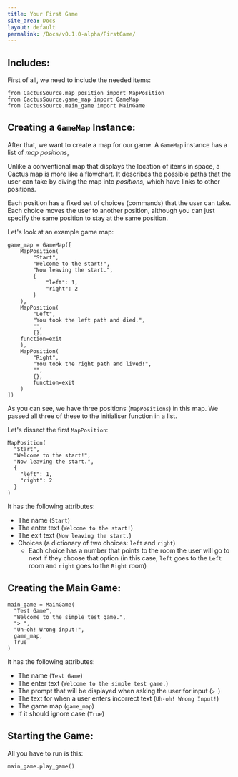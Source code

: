 ```yaml
---
title: Your First Game
site_area: Docs
layout: default
permalink: /Docs/v0.1.0-alpha/FirstGame/
---
```


## Includes:

First of all, we need to include the needed items:

    from CactusSource.map_position import MapPosition
    from CactusSource.game_map import GameMap
    from CactusSource.main_game import MainGame

## Creating a `GameMap` Instance:

After that, we want to create a map for our game. A `GameMap` instance has a list of *map positions*,

Unlike a conventional map that displays the location of items in space, a Cactus map is more like a flowchart. It describes the possible paths that the user can take by diving the map into *positions,* which have links to other positions.

Each position has a fixed set of choices (commands) that the user can take. Each choice moves the user to another position, although you can just specify the same position to stay at the same position.

 Let's look at an example game map:

    game_map = GameMap([
        MapPosition(
            "Start",
            "Welcome to the start!",
            "Now leaving the start.",
            {
                "left": 1,
                "right": 2
            }
        ),
        MapPosition(
            "Left",
            "You took the left path and died.",
            "",
            {},
        function=exit
        ),
        MapPosition(
            "Right",
            "You took the right path and lived!",
            "",
            {},
            function=exit
        )
    ])

As you can see, we have three positions (`MapPositions`) in this map. We passed all three of these to the initialiser function in a list.

Let's dissect the first `MapPosition`:

    MapPosition(
      "Start",
      "Welcome to the start!",
      "Now leaving the start.",
      {
        "left": 1,
        "right": 2
      }
    )

It has the following attributes:

- The name (`Start`)
- The enter text (`Welcome to the start!`)
- The exit text (`Now leaving the start.`)
- Choices (a dictionary of two choices: `left` and `right`)
    - Each choice has a number that points to the room the user will go to next if they choose that option (in this case, `left` goes to the `Left` room and `right` goes to the `Right` room)

## Creating the Main Game:

    main_game = MainGame(
      "Test Game",
      "Welcome to the simple test game.",
      "> ",
      "Uh-oh! Wrong input!",
      game_map,
      True
    )

It has the following attributes:

- The name (`Test Game`)
- The enter text (`Welcome to the simple test game.`)
- The prompt that will be displayed when asking the user for input (`> `)
- The text for when a user enters incorrect text (`Uh-oh! Wrong Input!`)
- The game map (`game_map`)
- If it should ignore case (`True`)

## Starting the Game:

All you have to run is this:

    main_game.play_game()
